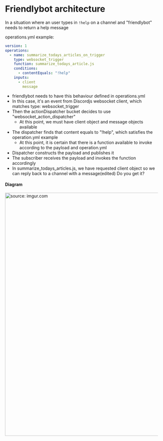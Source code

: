 # Friendlybot architecture

In a situation where an user types in `!help` on a channel and "friendlybot" needs to return a help message

operations.yml example:

```yaml
version: 1
operations:
  - name: summarize_todays_articles_on_trigger
    type: websocket_trigger
    function: summarize_todays_article.js
    conditions:
      - contentEquals: "!help"
    inputs:
      - client
        message
```

- friendlybot needs to have this behaviour defined in operations.yml
- In this case, it's an event from Discordjs websocket client, which matches type: websocket_trigger
- Then the actionDispatcher bucket decides to use "websocket_action_dispatcher"
   - At this point, we must have client object  and message objects available
- The dispatcher finds that content equals to "!help", which satisfies the operation.yml example
   - At this point, it is certain that there is a function available to invoke according to the payload and operation.yml
- Dispatcher constructs the payload and publishes it
- The subscriber receives the payload and invokes the function accordingly
- In summarize_todays_articles.js, we have requested client object so we can reply back to a channel with a message(edited)
Do you get it?


#### Diagram

<p>
<img width="800" src="https://i.imgur.com/osrb4eV.png" title="source: imgur.com" />
</p>
